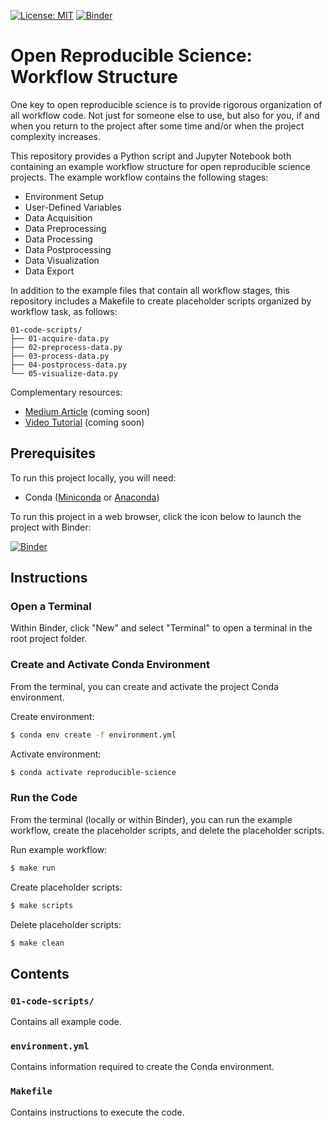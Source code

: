 [![License: MIT](https://img.shields.io/badge/License-MIT-yellow.svg)](https://opensource.org/licenses/MIT)
[![Binder](https://mybinder.org/badge_logo.svg)](https://mybinder.org/v2/gh/calekochenour/workflow-structure/main)

# Open Reproducible Science: Workflow Structure

One key to open reproducible science is to provide rigorous organization of all workflow code. Not just for someone else to use, but also for you, if and when you return to the project after some time and/or when the project complexity increases.

This repository provides a Python script and Jupyter Notebook both containing an example workflow structure for open reproducible science projects. The example workflow contains the following stages:

* Environment Setup
* User-Defined Variables
* Data Acquisition
* Data Preprocessing
* Data Processing
* Data Postprocessing
* Data Visualization
* Data Export

In addition to the example files that contain all workflow stages, this repository includes a Makefile to create placeholder scripts organized by workflow task, as follows:

```
01-code-scripts/
├── 01-acquire-data.py
├── 02-preprocess-data.py
├── 03-process-data.py
├── 04-postprocess-data.py
└── 05-visualize-data.py
```

Complementary resources:

* [Medium Article]() (coming soon)
* [Video Tutorial]() (coming soon)

## Prerequisites

To run this project locally, you will need:

* Conda ([Miniconda](https://docs.conda.io/en/latest/miniconda.html) or [Anaconda](https://docs.anaconda.com/anaconda/install/))

To run this project in a web browser, click the icon below to launch the project with Binder:

[![Binder](https://mybinder.org/badge_logo.svg)](https://mybinder.org/v2/gh/calekochenour/project-structure/main)

## Instructions

### Open a Terminal

Within Binder, click "New" and select "Terminal" to open a terminal in the root project folder.

### Create and Activate Conda Environment

From the terminal, you can create and activate the project Conda environment.

Create environment:

```bash
$ conda env create -f environment.yml
```

Activate environment:

```bash
$ conda activate reproducible-science
```

### Run the Code

From the terminal (locally or within Binder), you can run the example workflow, create the placeholder scripts, and delete the placeholder scripts.

Run example workflow:

```bash
$ make run
```

Create placeholder scripts:

```bash
$ make scripts
```

Delete placeholder scripts:
```bash
$ make clean
```

## Contents

### `01-code-scripts/`

Contains all example code.

### `environment.yml`

Contains information required to create the Conda environment.

### `Makefile`

Contains instructions to execute the code.
